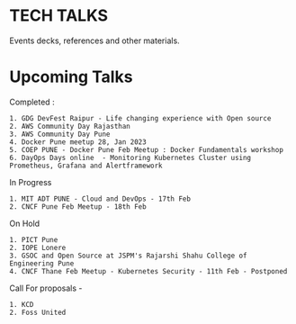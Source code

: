# TECH TALKS

Events decks, references and other materials.


# Upcoming Talks


Completed :
```
1. GDG DevFest Raipur - Life changing experience with Open source
2. AWS Community Day Rajasthan
3. AWS Community Day Pune
4. Docker Pune meetup 28, Jan 2023
5. COEP PUNE - Docker Pune Feb Meetup : Docker Fundamentals workshop
6. DayOps Days online  - Monitoring Kubernetes Cluster using Prometheus, Grafana and Alertframework
```

In Progress
```
1. MIT ADT PUNE - Cloud and DevOps - 17th Feb
2. CNCF Pune Feb Meetup - 18th Feb
```

On Hold
```
1. PICT Pune
2. IOPE Lonere
3. GSOC and Open Source at JSPM's Rajarshi Shahu College of Engineering Pune
4. CNCF Thane Feb Meetup - Kubernetes Security - 11th Feb - Postponed 
```

Call For proposals - 
```
1. KCD
2. Foss United
```
